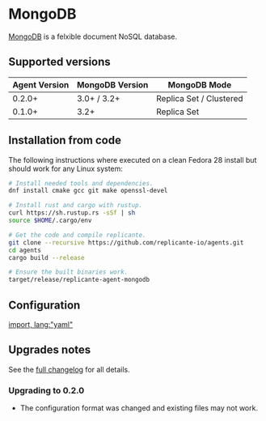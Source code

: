 # MongoDB
[MongoDB](https://www.mongodb.com/) is a felxible document NoSQL database.


## Supported versions
| Agent Version | MongoDB Version | MongoDB Mode            |
| ------------- | --------------- | ----------------------- |
| 0.2.0+        | 3.0+ / 3.2+     | Replica Set / Clustered |
| 0.1.0+        | 3.2+            | Replica Set             |


## Installation from code
The following instructions where executed on a clean Fedora 28 install
but should work for any Linux system:
```bash
# Install needed tools and dependencies.
dnf install cmake gcc git make openssl-devel

# Install rust and cargo with rustup.
curl https://sh.rustup.rs -sSf | sh
source $HOME/.cargo/env

# Get the code and compile replicante.
git clone --recursive https://github.com/replicante-io/agents.git
cd agents
cargo build --release

# Ensure the built binaries work.
target/release/replicante-agent-mongodb
```


## Configuration
[import, lang:"yaml"](../../agent-mongodb.example.yaml)


## Upgrades notes
See the [full changelog](https://github.com/replicante-io/agents/blob/master/mongodb/CHANGELOG.md)
for all details.

### Upgrading to 0.2.0
- The configuration format was changed and existing files may not work.
